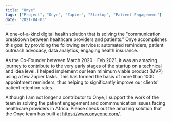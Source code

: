 ```yaml
---
title: "Onye"
tags: ["Project", "Onye", "Zapier", "Startup", "Patient Engagement"]
date: "2021-04-03"
---
```


A one-of-a-kind digital health solution that is solving the "communication breakdown between healthcare providers and patients." Onye accomplishes this goal by providing the following services: automated reminders, patient outreach advocacy, data analytics, engaging health insurance.

As the Co-Founder between March 2020 - Feb 2021, it was an amazing journey to contribute to the very early stages of the startup on a technical and idea level. I helped implement our lean minimum viable product (MVP) using a few Zapier tasks. This has formed the basis of more than 1000 appointment reminders,  thus helping to significantly improve our clients' patient retention rates. 

Although I am not longer a contributor to Onye, I support the work of the team in solving the patient engagement and commmunication issues facing healthcare providers in Africa. Please check out the amazing solution that the Onye team has built at https://www.onyeone.com/.